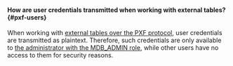 #### How are user credentials transmitted when working with external tables? {#pxf-users}

When working with [external tables over the PXF protocol](../../managed-greenplum/concepts/external-tables.md), user credentials are transmitted as plaintext. Therefore, such credentials are only available to [the administrator with the MDB_ADMIN role](../../managed-greenplum/concepts/cluster-users.md), while other users have no access to them for security reasons.
